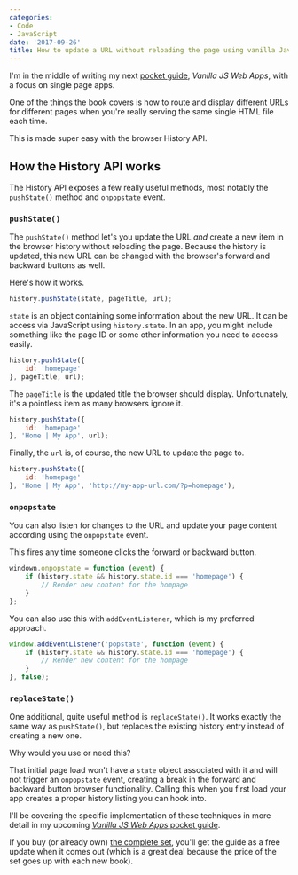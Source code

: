 ```yaml
---
categories:
- Code
- JavaScript
date: '2017-09-26'
title: How to update a URL without reloading the page using vanilla JavaScript
---
```


I'm in the middle of writing my next [pocket guide](/guides/), *Vanilla JS Web Apps*, with a focus on single page apps.

One of the things the book covers is how to route and display different URLs for different pages when you're really serving the same single HTML file each time.

This is made super easy with the browser History API.

## How the History API works

The History API exposes a few really useful methods, most notably the `pushState()` method and `onpopstate` event.

### `pushState()`

The `pushState()` method let's you update the URL *and* create a new item in the browser history without reloading the page. Because the history is updated, this new URL can be changed with the browser's forward and backward buttons as well.

Here's how it works.

```js
history.pushState(state, pageTitle, url);
```

`state` is an object containing some information about the new URL. It can be access via JavaScript using `history.state`. In an app, you might include something like the page ID or some other information you need to access easily.

```js
history.pushState({
    id: 'homepage'
}, pageTitle, url);
```

The `pageTitle` is the updated title the browser should display. Unfortunately, it's a pointless item as many browsers ignore it.


```js
history.pushState({
    id: 'homepage'
}, 'Home | My App', url);
```

Finally, the `url` is, of course, the new URL to update the page to.

```js
history.pushState({
    id: 'homepage'
}, 'Home | My App', 'http://my-app-url.com/?p=homepage');
```

### `onpopstate`

You can also listen for changes to the URL and update your page content according using the `onpopstate` event.

This fires any time someone clicks the forward or backward button.

```js
windown.onpopstate = function (event) {
    if (history.state && history.state.id === 'homepage') {
        // Render new content for the hompage
    }
};
```

You can also use this with `addEventListener`, which is my preferred approach.

```js
window.addEventListener('popstate', function (event) {
    if (history.state && history.state.id === 'homepage') {
        // Render new content for the hompage
    }
}, false);
```

### `replaceState()`

One additional, quite useful method is `replaceState()`. It works exactly the same way as `pushState()`, but replaces the existing history entry instead of creating a new one.

Why would you use or need this?

That initial page load won't have a `state` object associated with it and will not trigger an `onpopstate` event, creating a break in the forward and backward button browser functionality. Calling this when you first load your app creates a proper history listing you can hook into.

I'll be covering the specific implementation of these techniques in more detail in my upcoming [*Vanilla JS Web Apps* pocket guide](/guides/).

If you buy (or already own) [the complete set](/guides/complete-set/), you'll get the guide as a free update when it comes out (which is a great deal because the price of the set goes up with each new book).